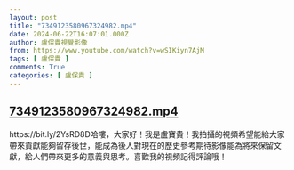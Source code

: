```yaml
---
layout: post
title: "7349123580967324982.mp4"
date: 2024-06-22T16:07:01.000Z
author: 盧保貴視覺影像
from: https://www.youtube.com/watch?v=wSIKiyn7AjM
tags: [ 盧保貴 ]
comments: True
categories: [ 盧保貴 ]
---
```

<!--1719072421000-->
[7349123580967324982.mp4](https://www.youtube.com/watch?v=wSIKiyn7AjM)
------

<div>
https://bit.ly/2YsRD8D哈嘍，大家好！我是盧寶貴！我拍攝的視頻希望能給大家帶來貢獻能夠留存後世，能成為後人對現在的歷史參考期待影像能為將來保留文獻，給人們帶來更多的意義與思考。喜歡我的視頻記得評論哦！
</div>

